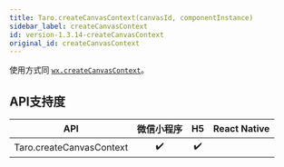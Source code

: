 ```yaml
---
title: Taro.createCanvasContext(canvasId, componentInstance)
sidebar_label: createCanvasContext
id: version-1.3.14-createCanvasContext
original_id: createCanvasContext
---
```



使用方式同 [`wx.createCanvasContext`](https://developers.weixin.qq.com/miniprogram/dev/api/wx.createCanvasContext.html)。


## API支持度


| API | 微信小程序 | H5 | React Native |
| :-: | :-: | :-: | :-: |
| Taro.createCanvasContext | ✔️ | ✔️ |  |

